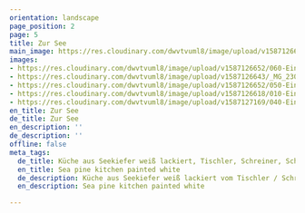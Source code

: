 ```yaml
---
orientation: landscape
page_position: 2
page: 5
title: Zur See
main_image: https://res.cloudinary.com/dwvtvuml8/image/upload/v1587126601/030-Einbauschrank-Arbeitsflaeche-Kuechenzeile_jykhhc.jpg
images:
- https://res.cloudinary.com/dwvtvuml8/image/upload/v1587126652/060-Einbauschrank-Arbeitsflaeche-Kuechenzeile_yfhf6k.jpg
- https://res.cloudinary.com/dwvtvuml8/image/upload/v1587126643/_MG_2304_zy2vge.jpg
- https://res.cloudinary.com/dwvtvuml8/image/upload/v1587126652/050-Einbauschrank-Arbeitsflaeche-Kuechenzeile_riqalf.jpg
- https://res.cloudinary.com/dwvtvuml8/image/upload/v1587126618/010-Einbauschrank-Arbeitsflaeche-Kueche_a3dkdc.jpg
- https://res.cloudinary.com/dwvtvuml8/image/upload/v1587127169/040-Einbauschrank-Arbeitsflaeche-Kuechenzeile_ubi5rd.jpg
en_title: Zur See
de_title: Zur See
en_description: ''
de_description: ''
offline: false
meta_tags:
  de_title: Küche aus Seekiefer weiß lackiert, Tischler, Schreiner, Schreinerei, Tischlerei
  en_title: Sea pine kitchen painted white
  de_description: Küche aus Seekiefer weiß lackiert vom Tischler / Schreiner
  en_description: Sea pine kitchen painted white

---
```

